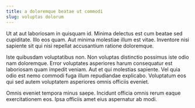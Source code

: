 ```yaml
---
title: a doloremque beatae ut commodi
slug: voluptas dolorum
---
```


Ut at aut laboriosam in quisquam id. Minima delectus est cum beatae sed cupiditate. Illo eos quam. Aut minima molestiae illum est vitae. Inventore nisi sapiente sit qui nisi repellat accusantium ratione doloremque.

Iste quibusdam voluptatibus non. Non voluptas distinctio possimus iste odio nam doloremque. Error voluptates asperiores harum consequatur est laboriosam quam impedit veniam. Aut et qui molestias sapiente. Vel quia odio est nemo commodi fuga illum repudiandae explicabo. Voluptatum eos qui sed autem voluptatem asperiores omnis officiis eveniet.

Omnis eveniet tempora minus saepe. Incidunt officia omnis rerum eaque exercitationem eos. Ipsa officiis amet eius aspernatur ab modi.
